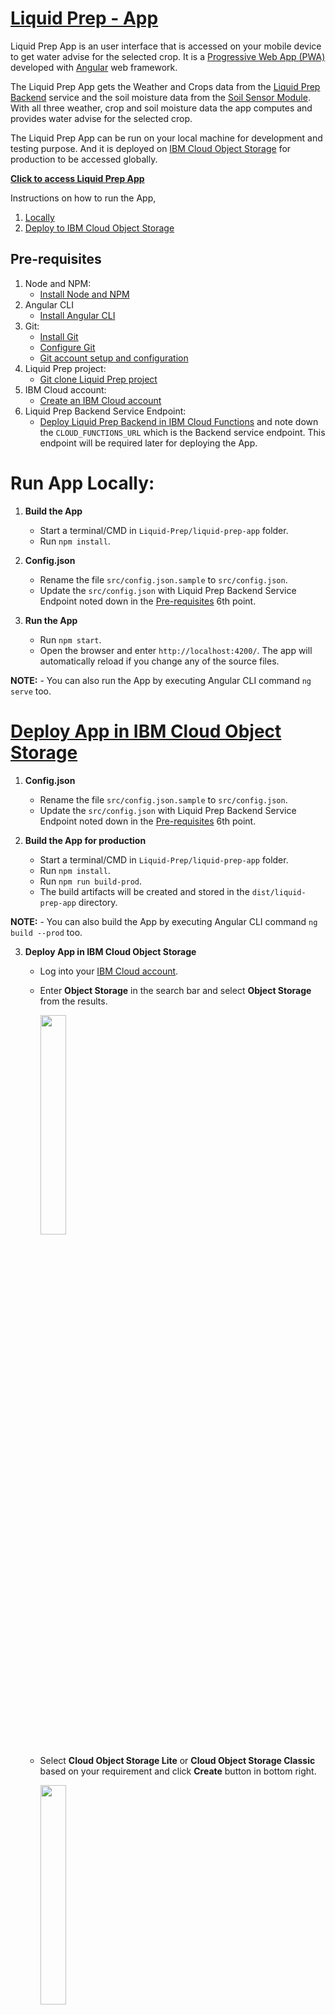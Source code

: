 # [Liquid Prep - App](https://liquid-prep-appv1.s3-web.us-east.cloud-object-storage.appdomain.cloud/)

Liquid Prep App is an user interface that is accessed on your mobile device to get water advise for the selected crop. It is a [Progressive Web App (PWA)](https://web.dev/progressive-web-apps/) developed with [Angular](https://angular.io/) web framework.

The Liquid Prep App gets the Weather and Crops data from the [Liquid Prep Backend](https://github.com/Call-for-Code/Liquid-Prep/tree/master/backend) service and the soil moisture data from the [Soil Sensor Module](https://github.com/Call-for-Code/Liquid-Prep/tree/master/soilSensor). With all three weather, crop and soil moisture data the app computes and provides water advise for the selected crop.

The Liquid Prep App can be run on your local machine for development and testing purpose. And it is deployed on [IBM Cloud Object Storage](https://www.ibm.com/ca-en/cloud/object-storage) for production to be accessed globally.

**[Click to access Liquid Prep App](https://liquid-prep-appv1.s3-web.us-east.cloud-object-storage.appdomain.cloud/)**

Instructions on how to run the App,
1. [Locally](#run-app-locally) 
2. [Deploy to IBM Cloud Object Storage](#deploy-app-in-IBM-Cloud-Object-storage)

## Pre-requisites

 1. Node and NPM:
    - [Install Node and NPM](https://docs.npmjs.com/downloading-and-installing-node-js-and-npm)
 2. Angular CLI
    - [Install Angular CLI](https://cli.angular.io/)
 3. Git:
    - [Install Git](https://git-scm.com/book/en/v2/Getting-Started-Installing-Git/)
    - [Configure Git](https://git-scm.com/book/en/v2/Getting-Started-First-Time-Git-Setup)
    - [Git account setup and configuration](https://git-scm.com/book/en/v2/GitHub-Account-Setup-and-Configuration)
 4. Liquid Prep project:
    - [Git clone Liquid Prep project](https://github.com/Call-for-Code/Liquid-Prep)
 5. IBM Cloud account:
    - [Create an IBM Cloud account](https://cloud.ibm.com/registration)
 6. Liquid Prep Backend Service Endpoint:
    - [Deploy Liquid Prep Backend in IBM Cloud Functions](https://github.com/Call-for-Code/Liquid-Prep/tree/master/backend#deploy-liquid-prep-backend-service) and note down the `CLOUD_FUNCTIONS_URL` which is the Backend service endpoint. This endpoint will be required later for deploying the App.

# Run App Locally:

 1. **Build the App**
    - Start a terminal/CMD in `Liquid-Prep/liquid-prep-app` folder.
    - Run `npm install`.

 2. **Config.json**
    - Rename the file `src/config.json.sample` to `src/config.json`.
    - Update the `src/config.json` with Liquid Prep Backend Service Endpoint noted down in the [Pre-requisites](#pre-requisites) 6th point.

 3. **Run the App**
    - Run `npm start`.
    - Open the browser and enter `http://localhost:4200/`. The app will automatically reload if you change any of the source files.

  **NOTE:**
    - You can also run the App by executing Angular CLI command `ng serve` too. 

# [Deploy App in IBM Cloud Object Storage](https://cloud.ibm.com/docs/cloud-object-storage?topic=cloud-object-storage-getting-started-cloud-object-storage)

 1. **Config.json**
    - Rename the file `src/config.json.sample` to `src/config.json`.
    - Update the `src/config.json` with Liquid Prep Backend Service Endpoint noted down in the [Pre-requisites](#pre-requisites) 6th point.

 2. **Build the App for production**
    - Start a terminal/CMD in `Liquid-Prep/liquid-prep-app` folder.
    - Run `npm install`.
    - Run `npm run build-prod`. 
    - The build artifacts will be created and stored in the `dist/liquid-prep-app` directory.

  **NOTE:**
    - You can also build the App by executing Angular CLI command `ng build --prod` too.

 3. **Deploy App in IBM Cloud Object Storage**
    - Log into your [IBM Cloud account](https://cloud.ibm.com/login).
    - Enter **Object Storage** in the search bar and select **Object Storage** from the results.
      <p align="left">
          <img src="https://github.com/Call-for-Code/Liquid-Prep/blob/master/images/App/COS/cosSelect.PNG" width ="30%" height="30%">
      </p>
  
    - Select **Cloud Object Storage Lite** or **Cloud Object Storage Classic** based on your requirement and click **Create** button in bottom right.
      <p align="left">
          <img src="https://github.com/Call-for-Code/Liquid-Prep/blob/master/images/App/COS/cosOption.PNG" width ="30%" height="30%">
      </p>
  
    - Next configure the Object Storage by selecting the right plan for your requirement, enter a service name, select a resource group and optionally enter a tag.
      <p align="left">
          <img src="https://github.com/Call-for-Code/Liquid-Prep/blob/master/images/App/COS/cosConfig.PNG" width ="30%" height="30%">
      </p>

    - Now your Object Storage will be created and you will be routed to its dashboard. Select **Create bucket** tab and click on **Create Bucket** button.
      <p align="left">
          <img src="https://github.com/Call-for-Code/Liquid-Prep/blob/master/images/App/COS/cosCreateBucket.PNG" width ="30%" height="30%">
      </p>

    - Configure the bucket by entering a **Unique bucket name**, select the required **Resiliency**, **Locaton** and **Storage class** options. Then configure **Static website hosting** by clicking **Add rule**, turn on the **Public access** switch and enter `index.html` for **Index document**. Finally click **Create Bucket** button end of the page.
      <p align="left">
          <img src="https://github.com/Call-for-Code/Liquid-Prep/blob/master/images/App/COS/cosBucketConfig1.PNG" width ="30%" height="30%">
      </p>
      <p align="left">
          <img src="https://github.com/Call-for-Code/Liquid-Prep/blob/master/images/App/COS/cosBucketConfig3.PNG" width ="30%" height="30%">
      </p>
      <p align="left">
          <img src="https://github.com/Call-for-Code/Liquid-Prep/blob/master/images/App/COS/cosBucketConfig2.PNG" width ="30%" height="30%">
      </p>

    - Now a bucket will be created and shown in your Cloud Object Storage dashboard. Click on the bucket created.
      <p align="left">
          <img src="https://github.com/Call-for-Code/Liquid-Prep/blob/master/images/App/COS/cosBucketCreated.PNG" width ="30%" height="30%">
      </p>

    - Click on the **Upload** button and upload all the contents in `dist/liquid-prep-app` directory which was created when you built the app.
      <p align="left">
          <img src="https://github.com/Call-for-Code/Liquid-Prep/blob/master/images/App/COS/cosUpload.PNG" width ="30%" height="30%">
      </p>

    - Once uploading is complete, select **Configuration** for the bucket.
      <p align="left">
          <img src="https://github.com/Call-for-Code/Liquid-Prep/blob/master/images/App/COS/cosAppURL1.PNG" width ="30%" height="30%">
      </p>

    - Scroll down to the very bottom of the page and you will find the URL endpoints for the App that can be shared to access the Liquid Prep App in the browser
      <p align="left">
          <img src="https://github.com/Call-for-Code/Liquid-Prep/blob/master/images/App/COS/cosAppURL2.PNG" width ="30%" height="30%">
      </p>

### Important Notes:

  - Once a Bucket is created for a Cloud Object Storage, don't delete it. You can build your App with new changes and upload the `dist/liquid-prep-app` contents for the same Bucket. If you delete the Bucket you won't be able create another with the same name and you will have to wait for 7 days for the same name. Learn more about the [Cloud Object Storage delete bucket](https://cloud.ibm.com/docs/cloud-object-storage?topic=cloud-object-storage-compatibility-api-bucket-operations#compatibility-api-delete-bucket).